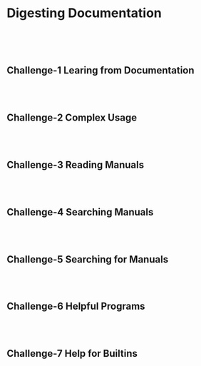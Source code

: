 # Digesting Documentation
<br><br><br>

## Challenge-1 Learing from Documentation
<br><br>

## Challenge-2 Complex Usage
<br><br>

## Challenge-3 Reading Manuals
<br><br>

## Challenge-4 Searching Manuals
<br><br>

## Challenge-5 Searching for Manuals
<br><br>

## Challenge-6 Helpful Programs
<br><br>

## Challenge-7 Help for Builtins
<br><br>